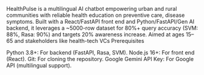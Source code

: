 HealthPulse is a multilingual AI chatbot empowering urban and rural communities with reliable health education on preventive care, disease symptoms.
Built with a React/FastAPI front end and Python/FastAPI/Gen AI backend, it leverages a ~5000-row dataset for 80%+ query accuracy (SVM: 88%, Rasa: 90%) and targets 20% awareness increase.
Aimed at ages 15–65 and stakeholders like health-tech VCs
Prerequisites

Python 3.8+: For backend (FastAPI, Rasa, SVM).
Node.js 16+: For front end (React).
Git: For cloning the repository.
Google Gemini API Key: For Google API (multilingual support).
